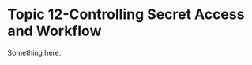 [title]: # (Topic 12-Controlling Secret Access and Workflow)
[tags]: # (XXX)
[priority]: # (1014)
# Topic 12-Controlling Secret Access and Workflow
Something here.
